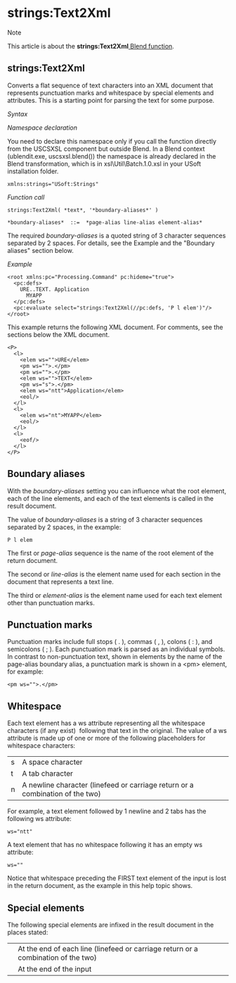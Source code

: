 # strings:Text2Xml



> [!NOTE]
> This article is about the **strings:Text2Xml**[ Blend function](/docs/Repositories/Blend%20functions).

## **strings:Text2Xml**

Converts a flat sequence of text characters into an XML document that represents punctuation marks and whitespace by special elements and attributes. This is a starting point for parsing the text for some purpose.

*Syntax*

*Namespace declaration*

You need to declare this namespace only if you call the function directly from the USCSXSL component but outside Blend. In a Blend context (ublendit.exe, uscsxsl.blend()) the namespace is already declared in the Blend transformation, which is in xsl\\Util\\Batch.1.0.xsl in your USoft installation folder.

```
xmlns:strings="USoft:Strings"
```

*Function call*

```
strings:Text2Xml( *text*, '*boundary-aliases*' )

*boundary-aliases*  ::=  *page-alias line-alias element-alias*
```

The required *boundary-aliases* is a quoted string of 3 character sequences separated by 2 spaces. For details, see the Example and the "Boundary aliases" section below.

*Example*

```language-xml
<root xmlns:pc="Processing.Command" pc:hideme="true">
  <pc:defs>
    URE..TEXT. Application
      MYAPP
  </pc:defs>
  <pc:evaluate select="strings:Text2Xml(//pc:defs, 'P l elem')"/>
</root>
```

This example returns the following XML document. For comments, see the sections below the XML document.

```language-xml
<P>
  <l>
    <elem ws="">URE</elem>
    <pm ws="">.</pm>
    <pm ws="">.</pm>
    <elem ws="">TEXT</elem>
    <pm ws="s">.</pm>
    <elem ws="ntt">Application</elem>
    <eol/>
  </l>
  <l>
    <elem ws="nt">MYAPP</elem>
    <eol/>
  </l>
  <l>
    <eof/>
  </l>
</P>
```

## Boundary aliases

With the *boundary-aliases* setting you can influence what the root element, each of the line elements, and each of the text elements is called in the result document.

The value of *boundary-aliases* is a string of 3 character sequences separated by 2 spaces, in the example:

```
P l elem
```

The first or *page-alias* sequence is the name of the root element of the return document.

The second or *line-alias* is the element name used for each section in the document that represents a text line.

The third or *element-alias* is the element name used for each text element other than punctuation marks.

## Punctuation marks

Punctuation marks include full stops ( . ), commas ( , ), colons ( : ), and semicolons ( ; ). Each punctuation mark is parsed as an individual symbols. In contrast to non-punctuation text, shown in elements by the name of the page-alias boundary alias, a punctuation mark is shown in a \<pm> element, for example:

```
<pm ws="">.</pm>
```

## Whitespace

Each text element has a ws attribute representing all the whitespace characters (if any exist)  following that text in the original. The value of a ws attribute is made up of one or more of the following placeholders for whitespace characters:

|        |        |
|--------|--------|
|s       |A space character|
|t       |A tab character|
|n       |A newline character (linefeed or carriage return or a combination of the two)|



For example, a text element followed by 1 newline and 2 tabs has the following ws attribute:

```
ws="ntt"
```

A text element that has no whitespace following it has an empty ws attribute:

```
ws=""
```

Notice that whitespace preceding the FIRST text element of the input is lost in the return document, as the example in this help topic shows.

## Special elements

The following special elements are infixed in the result document in the places stated:

|        |        |
|--------|--------|
|<eol/>  |At the end of each line (linefeed or carriage return or a combination of the two)|
|<eof/>  |At the end of the input|



 